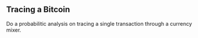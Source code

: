 ## Tracing a Bitcoin

Do a probabilitic analysis on tracing a single transaction through a currency
mixer.
